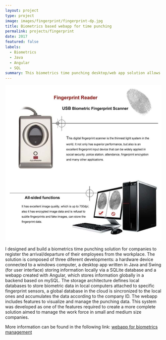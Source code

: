 ```yaml
---
layout: project
type: project
image: images/fingerprint/fingerprint-dp.jpg
title: Biometrics based webapp for time punching
permalink: projects/fingerprint
date: 2017
featured: false
labels:
  - Biometrics
  - Java
  - Angular
  - SQL
summary: This biometrics time punching desktop/web app solution allows the control of arrival/departure times of the workforce of companies. The software incorporates a fingerprint sensor to register unique identification data and tools for metrics visualization.
---
```


<img class="ui medium right floated rounded image zoom medium-amp2" src="../images/fingerprint/fingerprint-u.jpg">

<p class="pjustify">I designed and build a biometrics time punching solution for companies to register the arrival/departure of their employees from the workplace. The solution is composed of three diferent developments: a hardware device connected to a windows computer, a desktop app written in Java and Swing (for user interface) storing information locally via a SQLite database and a webapp created with Angular, which stores information globally in a backend based on mySQL. The storage architecture defines local databases to store biometric data in local computers attached to specific fingerprint sensors, a global database in the cloud is sincronized to the local ones and accumulates the data according to the company ID. The webapp includes features to visualize and manage the punching data. This system was developed as one of  the features required to create a more complete solution aimed to manage the work force in small and medium size companies.</p>

<p class="pjustify">More information can be found in the following link: <a class="hlink" href="https://github.com/juandarr/App_biometrics"><i class="large github icon"></i>webapp for biometrics management</a></p>